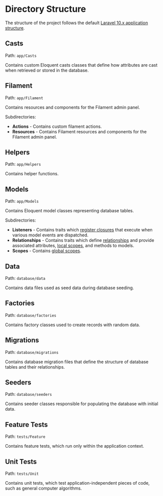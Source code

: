 # Directory Structure

The structure of the project follows the default [Laravel 10.x application structure](https://laravel.com/docs/10.x/structure).

## Casts

Path: `app/Casts`

Contains custom Eloquent casts classes that define how attributes are cast when retrieved or stored in the database.

## Filament

Path: `app/Filament`

Contains resources and components for the Filament admin panel.

Subdirectories:

- **Actions** - Contains custom filament actions.
- **Resources** - Contains Filament resources and components for the Filament admin panel.

## Helpers

Path: `app/Helpers`

Contains helper functions.

## Models

Path: `app/Models`

Contains Eloquent model classes representing database tables.

Subdirectories:

- **Listeners** - Contains traits which [register closures](https://laravel.com/docs/10.x/eloquent#events-using-closures) that execute when various model events are dispatched.
- **Relationships** - Contains traits which define [relationships](https://laravel.com/docs/10.x/eloquent-relationships) and provide associated attributes, [local scopes](https://laravel.com/docs/10.x/eloquent#local-scopes), and methods to models.
- **Scopes** - Contains [global scopes](https://laravel.com/docs/10.x/eloquent#global-scopes).

## Data

Path: `database/data`

Contains data files used as seed data during database seeding.

## Factories

Path: `database/factories`

Contains factory classes used to create records with random data.

## Migrations

Path: `database/migrations`

Contains database migration files that define the structure of database tables and their relationships.

## Seeders

Path: `database/seeders`

Contains seeder classes responsible for populating the database with initial data.

## Feature Tests

Path: `tests/Feature`

Contains feature tests, which run only within the application context.

## Unit Tests

Path: `tests/Unit`

Contains unit tests, which test application-independent pieces of code, such as general computer algorithms.
